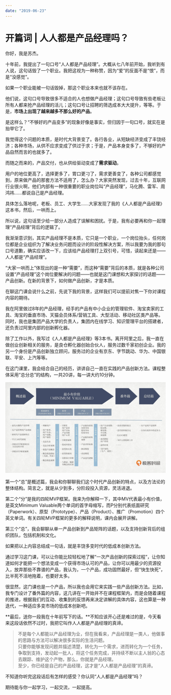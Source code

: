 ```yaml
---
date: "2019-06-23"
---  
```

      
# 开篇词 | 人人都是产品经理吗？
你好，我是苏杰。

十年前，我提出了一句口号“人人都是产品经理”。大概从七八年前开始，我听到有人说，这句话毁了一个职业。我把这视为一种称赞，因为“爱”的反面不是“恨”，而是“没感觉”。

如果一个职业能被一句话毁掉，那这个职业本来也就不该存在。

他们说，这句口号导致很多不适合的人也想做产品经理；这句口号导致有些老板让所有人都来抢产品经理的活儿；这句口号让招聘的筛选成本大大提升，等等。于是，**市场上出现了越来越多不那么好的产品**。

是这样么？“不够好的产品变多”的现象好像是事实，但归因于一句口号，就实在是抬举它了。

我觉得这个问题的本质，是时代大背景变了。各行各业，从短缺经济变成了丰饶经济；各种市场，从供不应求变成了供过于求；于是，产品本身变多了，不够好的产品自然而言的也就多了。

而随之而来的，产品交付，也从供给驱动变成了**需求驱动**。

用户的地位更高了，选择更多了，胃口更刁了，需求更善变了，各种公司都感觉到，原来做产品的那套方法不适用了，怎么办？大家突然发现，过去十年，互联网行业很火啊，他们内部有一种很重要的职业岗位叫“产品经理”，马化腾、雷军、周鸿祎……都说自己是产品经理。

具体怎么落地呢，老板、员工、大学生……大家发现了我的《人人都是产品经理》这本书，然后，一哄而上。

<!-- [[[read_end]]] -->

所以说，这句话至少给一部分人造成了误解和困扰。于是，我有必要再和你一起理理“产品经理”背后的逻辑了。

我渐渐意识到，其实产品经理不是本质，它只是一个职业，一个岗位抬头，任何岗位都是企业组织为了解决业务问题而设计的阶段性解决方案，所以我要为我的那句口号道歉，确实应该改一下，应该给产品经理打上双引号，可惜，读起来还是——人人都是“产品经理”。

“大家一哄而上”体现出的是一种“需要”，而这种“需要”背后的本质，就是各种公司设置“产品经理”这个岗位要解决的问题——也就是这门课想和大家探讨的话题——产品创新。在新的背景下，如何做产品创新，才是本质。

在聊这门课会说什么之前，先说下我的背景，这样我们可以提前对焦一下你对课程内容的期待。

我在阿里做过8年的产品经理，经手的产品有中小企业的管理软件、淘宝卖家的工具、淘宝的垂直市场、天猫会员体系/营销工具、大型活动、移动社区类产品等。同时，我也是集团产品大学的负责人，集团内在线学习、知识管理平台的搭建者，还负责过阿里内部的创新孵化器。

除了工作以外，我写过《人人都是产品经理》等3本书。离开阿里之后，我一直在做创业创新相关的服务，是良仓孵化器创始合伙人，服务过数千家初创企业。我的另一个身份是产品创新独立顾问，服务过的企业有京东、字节跳动、华为、中国银联、平安、上汽等等。

在这门课里，我会结合自己的经历，讲讲自己一直在实践的产品创新方法。课程整体采用“总分总”的结构，一共20讲，每一讲大约10分钟。

![](./httpsstatic001geekbangorgresourceimage316931fc4bee4680f5d164d0c99c5607ee69.jpg)

第一个“总”是概述篇，我会和你聊聊我们这个时代产品创新的特点，以及方法论的整体结构。简言之，就是从少到多，分阶段投入资源，灵活进退。

第二个“分”是我的四轮MVP框架。我来为你解释一下，其中MV代表最小有价值，是英文Minimum Valuable两个单词的首字母缩写，而P分别代表纸面研究（Paperwork）、原型（Prototype）、产品（Product）、推广（Promotion）四个英文单词。有关四轮MVP框架的更多的解释说明，课内会展开讲解。

第三个“总”，我会聊聊从单一产品创新到产品矩阵的话题，以及支持创新背后的组织团队，包括机制和文化。

如果把以上内容总结成一句话，就是丰饶多变时代的低成本创新方法。

通过学习这门课，可以让你能比较轻松地了解“一次产品创新的探索过程”，让你知道如何才能把一个想法变成一个获得市场认可的产品，让你可以用最少的资源投入，放弃那些不靠谱的产品，我认为，一个产品，成功固然最好，但“快生快死”，比半死不活地拖着，也要好太多。

很显然，这门课也是一个产品，所以我也会用它来实践一些产品创新方法。比如，我专门设计了番外篇的内容，这几讲在一开始并不在课程框架内，而是会随着课程的推进，根据我们的互动、收集到的反馈再来决定讲解的具体内容，这也算是一种迭代，一种适应多变市场的低成本创新吧。

**最后，送你一段我在十年前写下的话。**不知应该开心还是难过的是，今天看来这段话依然不过时，我把它叫作人人都是产品经理的真谛。

> 不是每个人都能以产品经理为业，但在我看来，产品经理是一类人，他做事的思路与方法可以解决很多实际的生活问题。  
> 只要你能够发现问题并描述清楚，转化为一个需求，进而转化为一个任务，争取到支持，发动起一批人，将这个任务完成，并持续不断以主人翁的心态去跟踪、维护这个产物，那么，你就是产品经理。  
> 至少，你已经是自己的产品经理，这才是“人人都是产品经理”的真谛。

不知道你听完这段话后有怎样的感受？你认同“人人都是产品经理”吗？

期待能与你一起学习，一起交流，一起提高。